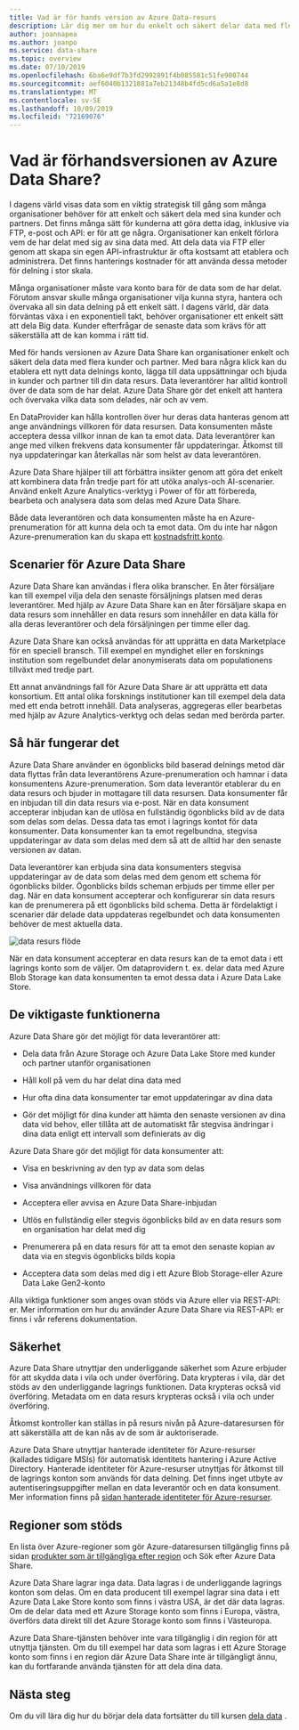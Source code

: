 ```yaml
---
title: Vad är för hands version av Azure Data-resurs
description: Lär dig mer om hur du enkelt och säkert delar data med flera kunder och partner med hjälp av Azure Data repreview.
author: joannapea
ms.author: joanpo
ms.service: data-share
ms.topic: overview
ms.date: 07/10/2019
ms.openlocfilehash: 6ba6e9df7b3fd2992891f4b085581c51fe900744
ms.sourcegitcommit: aef6040b1321881a7eb21348b4fd5cd6a5a1e8d8
ms.translationtype: MT
ms.contentlocale: sv-SE
ms.lasthandoff: 10/09/2019
ms.locfileid: "72169076"
---
```

# <a name="what-is-azure-data-share-preview"></a>Vad är förhandsversionen av Azure Data Share?

I dagens värld visas data som en viktig strategisk till gång som många organisationer behöver för att enkelt och säkert dela med sina kunder och partners. Det finns många sätt för kunderna att göra detta idag, inklusive via FTP, e-post och API: er för att ge några. Organisationer kan enkelt förlora vem de har delat med sig av sina data med. Att dela data via FTP eller genom att skapa sin egen API-infrastruktur är ofta kostsamt att etablera och administrera. Det finns hanterings kostnader för att använda dessa metoder för delning i stor skala. 

Många organisationer måste vara konto bara för de data som de har delat. Förutom ansvar skulle många organisationer vilja kunna styra, hantera och övervaka all sin data delning på ett enkelt sätt. I dagens värld, där data förväntas växa i en exponentiell takt, behöver organisationer ett enkelt sätt att dela Big data. Kunder efterfrågar de senaste data som krävs för att säkerställa att de kan komma i rätt tid.

Med för hands versionen av Azure Data Share kan organisationer enkelt och säkert dela data med flera kunder och partner. Med bara några klick kan du etablera ett nytt data delnings konto, lägga till data uppsättningar och bjuda in kunder och partner till din data resurs. Data leverantörer har alltid kontroll över de data som de har delat. Azure Data Share gör det enkelt att hantera och övervaka vilka data som delades, när och av vem. 

En DataProvider kan hålla kontrollen över hur deras data hanteras genom att ange användnings villkoren för data resursen. Data konsumenten måste acceptera dessa villkor innan de kan ta emot data. Data leverantörer kan ange med vilken frekvens data konsumenter får uppdateringar. Åtkomst till nya uppdateringar kan återkallas när som helst av data leverantören. 

Azure Data Share hjälper till att förbättra insikter genom att göra det enkelt att kombinera data från tredje part för att utöka analys-och AI-scenarier. Använd enkelt Azure Analytics-verktyg i Power of för att förbereda, bearbeta och analysera data som delas med Azure Data Share. 

Både data leverantören och data konsumenten måste ha en Azure-prenumeration för att kunna dela och ta emot data. Om du inte har någon Azure-prenumeration kan du skapa ett [kostnadsfritt konto](https://azure.microsoft.com/free/).

## <a name="scenarios-for-azure-data-share"></a>Scenarier för Azure Data Share

Azure Data Share kan användas i flera olika branscher. En åter försäljare kan till exempel vilja dela den senaste försäljnings platsen med deras leverantörer. Med hjälp av Azure Data Share kan en åter försäljare skapa en data resurs som innehåller en data resurs som innehåller en data källa för alla deras leverantörer och dela försäljningen per timme eller dag. 

Azure Data Share kan också användas för att upprätta en data Marketplace för en speciell bransch. Till exempel en myndighet eller en forsknings institution som regelbundet delar anonymiserats data om populationens tillväxt med tredje part. 

Ett annat användnings fall för Azure Data Share är att upprätta ett data konsortium. Ett antal olika forsknings institutioner kan till exempel dela data med ett enda betrott innehåll. Data analyseras, aggregeras eller bearbetas med hjälp av Azure Analytics-verktyg och delas sedan med berörda parter. 

## <a name="how-it-works"></a>Så här fungerar det

Azure Data Share använder en ögonblicks bild baserad delnings metod där data flyttas från data leverantörens Azure-prenumeration och hamnar i data konsumentens Azure-prenumeration. Som data leverantör etablerar du en data resurs och bjuder in mottagare till data resursen. Data konsumenter får en inbjudan till din data resurs via e-post. När en data konsument accepterar inbjudan kan de utlösa en fullständig ögonblicks bild av de data som delas som delas. Dessa data tas emot i lagrings kontot för data konsumenter. Data konsumenter kan ta emot regelbundna, stegvisa uppdateringar av data som delas med dem så att de alltid har den senaste versionen av datan. 

Data leverantörer kan erbjuda sina data konsumenters stegvisa uppdateringar av de data som delas med dem genom ett schema för ögonblicks bilder. Ögonblicks bilds scheman erbjuds per timme eller per dag. När en data konsument accepterar och konfigurerar sin data resurs kan de prenumerera på ett ögonblicks bild schema. Detta är fördelaktigt i scenarier där delade data uppdateras regelbundet och data konsumenten behöver de mest aktuella data. 

![data resurs flöde](media/data-share-flow.png)

När en data konsument accepterar en data resurs kan de ta emot data i ett lagrings konto som de väljer. Om dataprovidern t. ex. delar data med Azure Blob Storage kan data konsumenten ta emot dessa data i Azure Data Lake Store. 

## <a name="key-capabilities"></a>De viktigaste funktionerna

Azure Data Share gör det möjligt för data leverantörer att:

* Dela data från Azure Storage och Azure Data Lake Store med kunder och partner utanför organisationen

* Håll koll på vem du har delat dina data med

* Hur ofta dina data konsumenter tar emot uppdateringar av dina data

* Gör det möjligt för dina kunder att hämta den senaste versionen av dina data vid behov, eller tillåta att de automatiskt får stegvisa ändringar i dina data enligt ett intervall som definierats av dig

Azure Data Share gör det möjligt för data konsumenter att: 

* Visa en beskrivning av den typ av data som delas

* Visa användnings villkoren för data

* Acceptera eller avvisa en Azure Data Share-inbjudan

* Utlös en fullständig eller stegvis ögonblicks bild av en data resurs som en organisation har delat med dig

* Prenumerera på en data resurs för att ta emot den senaste kopian av data via en stegvis ögonblicks bilds kopia

* Acceptera data som delas med dig i ett Azure Blob Storage-eller Azure Data Lake Gen2-konto

Alla viktiga funktioner som anges ovan stöds via Azure eller via REST-API: er. Mer information om hur du använder Azure Data Share via REST-API: er finns i vår referens dokumentation. 

## <a name="security"></a>Säkerhet

Azure Data Share utnyttjar den underliggande säkerhet som Azure erbjuder för att skydda data i vila och under överföring. Data krypteras i vila, där det stöds av den underliggande lagrings funktionen. Data krypteras också vid överföring. Metadata om en data resurs krypteras också i vila och under överföring. 

Åtkomst kontroller kan ställas in på resurs nivån på Azure-dataresursen för att säkerställa att de kan nås av de som är auktoriserade. 

Azure Data Share utnyttjar hanterade identiteter för Azure-resurser (kallades tidigare MSIs) för automatisk identitets hantering i Azure Active Directory. Hanterade identiteter för Azure-resurser utnyttjas för åtkomst till de lagrings konton som används för data delning. Det finns inget utbyte av autentiseringsuppgifter mellan en data leverantör och en data konsument. Mer information finns på [sidan hanterade identiteter för Azure-resurser](https://docs.microsoft.com/azure/active-directory/managed-identities-azure-resources/services-support-managed-identities). 


## <a name="supported-regions"></a>Regioner som stöds

En lista över Azure-regioner som gör Azure-dataresursen tillgänglig finns på sidan [produkter som är tillgängliga efter region](https://azure.microsoft.com/global-infrastructure/services/) och Sök efter Azure Data Share. 

Azure Data Share lagrar inga data. Data lagras i de underliggande lagrings konton som delas. Om en data producent till exempel lagrar sina data i ett Azure Data Lake Store konto som finns i västra USA, är det där data lagras. Om de delar data med ett Azure Storage konto som finns i Europa, västra, överförs data direkt till det Azure Storage konto som finns i Västeuropa. 

Azure Data Share-tjänsten behöver inte vara tillgänglig i din region för att utnyttja tjänsten. Om du till exempel har data som lagras i ett Azure Storage konto som finns i en region där Azure Data Share inte är tillgängligt ännu, kan du fortfarande använda tjänsten för att dela dina data. 

## <a name="next-steps"></a>Nästa steg

Om du vill lära dig hur du börjar dela data fortsätter du till kursen [dela data](share-your-data.md) .

